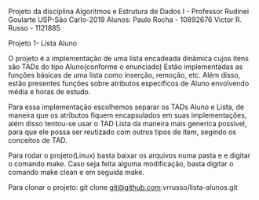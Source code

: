 Projeto da disciplina Algoritmos e Estrutura de Dados I - Professor Rudinei Goularte
USP-São Carlo-2019
Alunos:
Paulo Rocha - 10892676
Victor R. Russo - 1121885

Projeto 1- Lista Aluno

O projeto é a implementação de uma lista encadeada dinâmica cujos itens são TADs do tipo Aluno(conforme o enunciado)
Estão implementadas as funções básicas de uma lista como inserção, remoção, etc.
Além disso, estão presentes funções sobre atributos específicos de Aluno envolvendo média e horas de estudo.

Para essa implementação escolhemos separar os TADs Aluno e Lista, de maneira que os atributos fiquem encapsulados em suas implementações,
além disso tentou-se usar o TAD Lista da maneira mais generica possivel, para que ele possa ser reutizado com outros tipos de item, segindo os conceitos de TAD.

Para rodar o projeto(Linux) basta baixar os arquivos numa pasta e e digitar o comando make.
Caso seja feita alguma modificação, basta digitar o comando make clean e em seguida make.

Para clonar o projeto:
git clone git@github.com:vrrusso/lista-alunos.git
